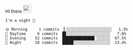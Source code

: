 Hi there <img src="https://media.giphy.com/media/hvRJCLFzcasrR4ia7z/giphy.gif" width="25px">

<!--START_SECTION:productive-box-in-readme-->
```text
I'm a night 🦉

🌞 Morning     1 commits  ▎░░░░░░░░░░░░░░░░░░░░   1.3%
🌆 Daytime     6 commits  █▋░░░░░░░░░░░░░░░░░░░   7.8%
🌃 Evening    52 commits  ██████████████▏░░░░░░  67.5%
🌙 Night      18 commits  ████▉░░░░░░░░░░░░░░░░  23.4%
```
<!--END_SECTION:productive-box-in-readme-->
